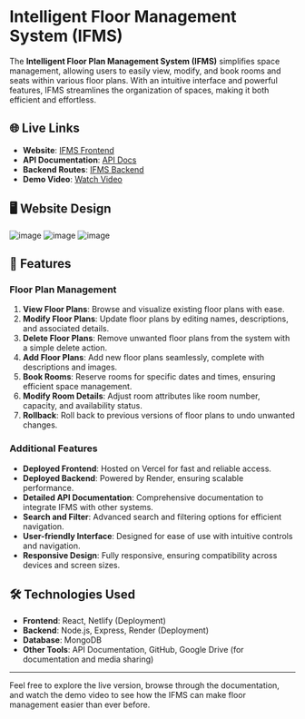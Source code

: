 # Intelligent Floor Management System (IFMS)

The **Intelligent Floor Plan Management System (IFMS)** simplifies space management, allowing users to easily view, modify, and book rooms and seats within various floor plans. With an intuitive interface and powerful features, IFMS streamlines the organization of spaces, making it both efficient and effortless.

## 🌐 Live Links
- **Website**: [IFMS Frontend](https://ifms-frontend.vercel.app/)
- **API Documentation**: [API Docs](https://drive.google.com/file/d/1Q0KGBPIvXVVCh8dyOyNfZF_XVtByn3gR/view?usp=sharing)
- **Backend Routes**: [IFMS Backend](https://ifms-elyu.onrender.com)
- **Demo Video**: [Watch Video](https://drive.google.com/file/d/1X6r-SeM676X7fBXOZgZeYbTKCiKkriOZ/view?usp=sharing)

## 🖥️ Website Design
![image](https://github.com/user-attachments/assets/2e2f1608-7aa6-4a0a-b593-42309e4bdfe8)
![image](https://github.com/user-attachments/assets/0f83c1b8-f2bb-4e9a-9c81-a558301366a3)
![image](https://github.com/user-attachments/assets/59e5b2a7-73b8-4a36-a1cc-631f16a66b19)

## 🚀 Features

### Floor Plan Management
1. **View Floor Plans**: Browse and visualize existing floor plans with ease.
2. **Modify Floor Plans**: Update floor plans by editing names, descriptions, and associated details.
3. **Delete Floor Plans**: Remove unwanted floor plans from the system with a simple delete action.
4. **Add Floor Plans**: Add new floor plans seamlessly, complete with descriptions and images.
5. **Book Rooms**: Reserve rooms for specific dates and times, ensuring efficient space management.
6. **Modify Room Details**: Adjust room attributes like room number, capacity, and availability status.
7. **Rollback**: Roll back to previous versions of floor plans to undo unwanted changes.

### Additional Features
- **Deployed Frontend**: Hosted on Vercel for fast and reliable access.
- **Deployed Backend**: Powered by Render, ensuring scalable performance.
- **Detailed API Documentation**: Comprehensive documentation to integrate IFMS with other systems.
- **Search and Filter**: Advanced search and filtering options for efficient navigation.
- **User-friendly Interface**: Designed for ease of use with intuitive controls and navigation.
- **Responsive Design**: Fully responsive, ensuring compatibility across devices and screen sizes.

## 🛠️ Technologies Used
- **Frontend**: React, Netlify (Deployment)
- **Backend**: Node.js, Express, Render (Deployment)
- **Database**: MongoDB
- **Other Tools**: API Documentation, GitHub, Google Drive (for documentation and media sharing)

---

Feel free to explore the live version, browse through the documentation, and watch the demo video to see how the IFMS can make floor management easier than ever before.

